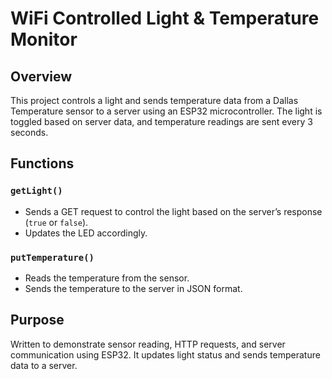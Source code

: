 # WiFi Controlled Light & Temperature Monitor

## Overview
This project controls a light and sends temperature data from a Dallas Temperature sensor to a server using an ESP32 microcontroller. The light is toggled based on server data, and temperature readings are sent every 3 seconds.


## Functions

### `getLight()`
- Sends a GET request to control the light based on the server’s response (`true` or `false`).
- Updates the LED accordingly.

### `putTemperature()`
- Reads the temperature from the sensor.
- Sends the temperature to the server in JSON format.

## Purpose
Written to demonstrate sensor reading, HTTP requests, and server communication using ESP32. It updates light status and sends temperature data to a server.



